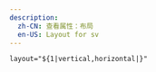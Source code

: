 ```yaml
---
description:
  zh-CN: 查看属性：布局
  en-US: Layout for sv
---
```


```html
layout="${1|vertical,horizontal|}"
```